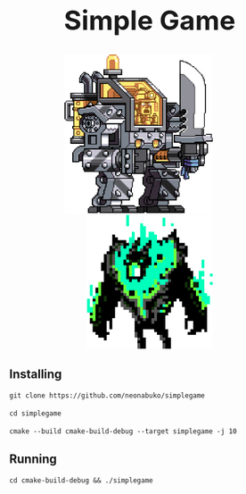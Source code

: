 <div align="center">
<h1 style="font-size: 48px">Simple Game</h1>
<img style="margin-right: 40px" src="assets/icon/player.png" alt="player" width="266" height="283.5">
<img src="assets/icon/enemy.png" alt="enemy" width="225.5" height="240.5">
</div>

<div>
<h2>Installing</h2>

```shell
git clone https://github.com/neonabuko/simplegame

cd simplegame

cmake --build cmake-build-debug --target simplegame -j 10
```

<h2>Running</h2>

```shell
cd cmake-build-debug && ./simplegame
```

</div>